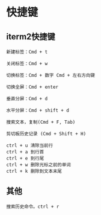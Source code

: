 # 快捷键

## iterm2快捷键

```
新建标签：Cmd + t

关闭标签：Cmd + w

切换标签：Cmd + 数字 Cmd + 左右方向键

切换全屏：Cmd + enter

垂直分屏：Cmd + d

水平分屏：Cmd + shift + d

搜索文本，复制(Cmd + F, Tab)

剪切板历史记录 (Cmd + Shift + H)

ctrl + u 清除当前行
ctrl + a 到行首
ctrl + e 到行尾
ctrl + w 删除光标之前的单词
ctrl + k 删除到文本末尾
```



## 其他

```
搜索历史命令。ctrl + r
```

